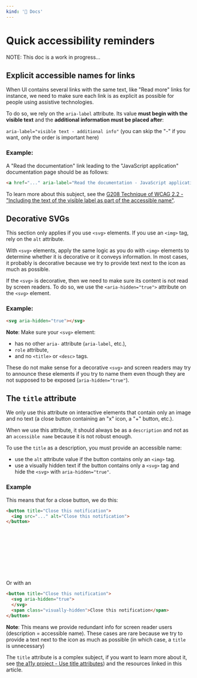 ```yaml
---
kind: '📌 Docs'
---
```

# Quick accessibility reminders

NOTE: This doc is a work in progress...

## Explicit accessible names for links

When UI contains several links with the same text, like "Read more" links for instance, we need to make sure each link is as explicit as possible for people using assistive technologies.

To do so, we rely on the `aria-label` attribute.
Its value **must begin with the visible text** and the **additional information must be placed after**:

`aria-label="visible text - additional info"` (you can skip the "-" if you want, only the order is important here)


### Example:
A "Read the documentation" link leading to the "JavaScript application" documentation page should be as follows:
```html
<a href="..." aria-label="Read the documentation - JavaScript application">Read the documentation</a>
```

To learn more about this subject, see the [G208 Technique of WCAG 2.2 - "Including the text of the visible label as part of the accessible name"](https://www.w3.org/WAI/WCAG22/Techniques/general/G208).

## Decorative SVGs

This section only applies if you use `<svg>` elements. If you use an `<img>` tag, rely on the `alt` attribute.

With `<svg>` elements, apply the same logic as you do with `<img>` elements to determine whether it is decorative or it conveys information.
In most cases, it probably is decorative because we try to provide text next to the icon as much as possible.

If the `<svg>` is decorative, then we need to make sure its content is not read by screen readers.
To do so, we use the `<aria-hidden="true">` attribute on the `<svg>` element.

### Example:
```html
<svg aria-hidden="true"></svg>
```

**Note**: Make sure your `<svg>` element:
* has no other `aria-` attribute (`aria-label`, etc.),
* `role` attribute,
* and no `<title>` or `<desc>` tags.

These do not make sense for a decorative `<svg>` and screen readers may try to announce these elements if you try to name them even though they are not supposed to be exposed (`aria-hidden="true"`).

## The `title` attribute

We only use this attribute on interactive elements that contain only an image and no text (a close button containing an "x" icon, a "+" button, etc.).

When we use this attribute, it should always be as a `description` and not as an `accessible name` because it is not robust enough.

To use the `title` as a description, you must provide an accessible name:

* use the `alt` attribute value if the button contains only an `<img>` tag.
* use a visually hidden text if the button contains only a `<svg>` tag and hide the `<svg>` with `aria-hidden="true"`.

### Example
This means that for a close button, we do this:
```html
<button title="Close this notification">
  <img src="..." alt="Close this notification">
</button>
```
Or with an <svg>:
```html
<button title="Close this notification">
  <svg aria-hidden="true">
  </svg>
  <span class="visually-hidden">Close this notification</span>
</button>
```
**Note**: This means we provide redundant info for screen reader users (description = accessible name).
These cases are rare because we try to provide a text next to the icon as much as possible (in which case, a `title` is unnecessary)

The `title` attribute is a complex subject, if you want to learn more about it, see [the a11y project - Use title attributes](https://www.a11yproject.com/posts/title-attributes/)) and the resources linked in this article.
